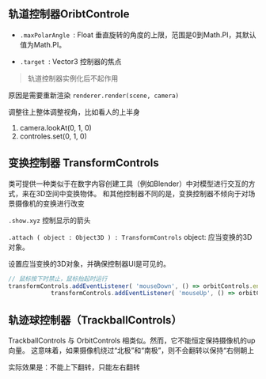 ## 轨道控制器OribtControle

- `.maxPolarAngle `: Float
垂直旋转的角度的上限，范围是0到Math.PI，其默认值为Math.PI。

- `.target `: Vector3
控制器的焦点


> 轨道控制器实例化后不起作用

原因是需要重新渲染 `renderer.render(scene, camera)`


调整往上整体调整视角，比如看人的上半身
1. camera.lookAt(0, 1, 0)
2. controles.set(0, 1, 0)


## 变换控制器 TransformControls
类可提供一种类似于在数字内容创建工具（例如Blender）中对模型进行交互的方式，来在3D空间中变换物体。 和其他控制器不同的是，变换控制器不倾向于对场景摄像机的变换进行改变

`.show.xyz`
控制显示的箭头

`.attach ( object : Object3D ) : TransformControls`
object: 应当变换的3D对象。

设置应当变换的3D对象，并确保控制器UI是可见的。

```js
// 鼠标按下时禁止，鼠标抬起时运行
transformControls.addEventListener( 'mouseDown', () => orbitControls.enabled = false );
			transformControls.addEventListener( 'mouseUp', () => orbitControls.enabled = true );
```

## 轨迹球控制器（TrackballControls）
TrackballControls 与 OrbitControls 相类似。然而，它不能恒定保持摄像机的up向量。 这意味着，如果摄像机绕过“北极”和“南极”，则不会翻转以保持“右侧朝上

实际效果是：不能上下翻转，只能左右翻转